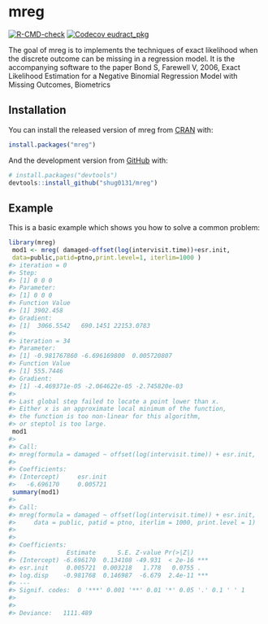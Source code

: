 
<!-- README.md is generated from README.Rmd. Please edit that file -->

# mreg

<!-- badges: start -->

[![R-CMD-check](https://github.com/shug0131/mreg/workflows/R-CMD-check/badge.svg)](https://github.com/shug0131/mreg/actions)
[![Codecov
eudract_pkg](https://codecov.io/gh/shug0131/mreg/branch/master/graph/badge.svg)](https://app.codecov.io/gh/shug0131/mreg?branch=master)

<!-- badges: end -->

The goal of mreg is to implements the techniques of exact likelihood
when the discrete outcome can be missing in a regression model. It is
the accompanying software to the paper Bond S, Farewell V, 2006, Exact
Likelihood Estimation for a Negative Binomial Regression Model with
Missing Outcomes, Biometrics

## Installation

You can install the released version of mreg from
[CRAN](https://CRAN.R-project.org) with:

``` r
install.packages("mreg")
```

And the development version from [GitHub](https://github.com/) with:

``` r
# install.packages("devtools")
devtools::install_github("shug0131/mreg")
```

## Example

This is a basic example which shows you how to solve a common problem:

``` r
library(mreg)
 mod1 <- mreg( damaged~offset(log(intervisit.time))+esr.init,
 data=public,patid=ptno,print.level=1, iterlim=1000 )
#> iteration = 0
#> Step:
#> [1] 0 0 0
#> Parameter:
#> [1] 0 0 0
#> Function Value
#> [1] 3902.458
#> Gradient:
#> [1]  3066.5542   690.1451 22153.0783
#> 
#> iteration = 34
#> Parameter:
#> [1] -0.981767860 -6.696169800  0.005720807
#> Function Value
#> [1] 555.7446
#> Gradient:
#> [1] -4.469371e-05 -2.064622e-05 -2.745820e-03
#> 
#> Last global step failed to locate a point lower than x.
#> Either x is an approximate local minimum of the function,
#> the function is too non-linear for this algorithm,
#> or steptol is too large.
 mod1
#> 
#> Call:
#> mreg(formula = damaged ~ offset(log(intervisit.time)) + esr.init,     data = public, patid = ptno, iterlim = 1000, print.level = 1)
#> 
#> Coefficients:
#> (Intercept)     esr.init  
#>   -6.696170     0.005721
 summary(mod1)
#> 
#> Call:
#> mreg(formula = damaged ~ offset(log(intervisit.time)) + esr.init, 
#>     data = public, patid = ptno, iterlim = 1000, print.level = 1)
#> 
#> 
#> Coefficients:
#>              Estimate      S.E. Z-value Pr(>|Z|)    
#> (Intercept) -6.696170  0.134108 -49.931  < 2e-16 ***
#> esr.init     0.005721  0.003218   1.778   0.0755 .  
#> log.disp    -0.981768  0.146987  -6.679  2.4e-11 ***
#> ---
#> Signif. codes:  0 '***' 0.001 '**' 0.01 '*' 0.05 '.' 0.1 ' ' 1
#> 
#> 
#> Deviance:   1111.489
```
